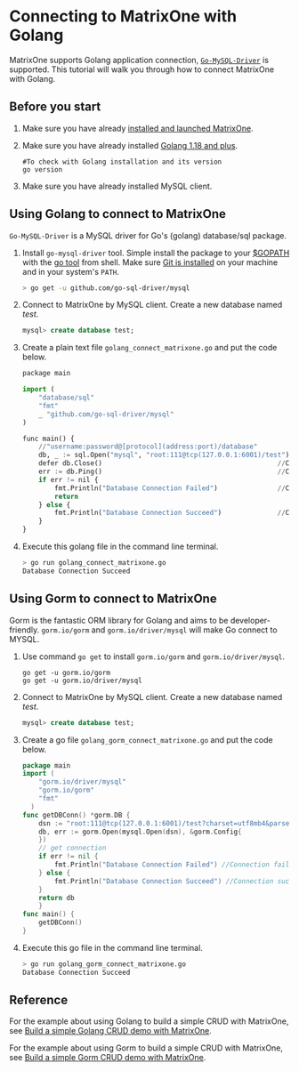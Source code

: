# Connecting to MatrixOne with Golang

MatrixOne supports Golang application connection, [`Go-MySQL-Driver`](https://github.com/go-sql-driver/mysql) is supported. This tutorial will walk you through how to connect MatrixOne with Golang.

## Before you start

1. Make sure you have already [installed and launched MatrixOne](../../Get-Started/install-standalone-matrixone.md).
2. Make sure you have already installed [Golang 1.18 and plus](https://go.dev/dl/).  

    ```
    #To check with Golang installation and its version
    go version
    ```

3. Make sure you have already installed MySQL client.

## Using Golang to connect to MatrixOne

`Go-MySQL-Driver` is a MySQL driver for Go's (golang) database/sql package.

1. Install `go-mysql-driver` tool. Simple install the package to your [$GOPATH](https://github.com/golang/go/wiki/GOPATH) with the [go tool](https://golang.org/cmd/go/) from shell. Make sure [Git is installed](https://git-scm.com/downloads) on your machine and in your system's `PATH`.

    ```bash
    > go get -u github.com/go-sql-driver/mysql
    ```

2. Connect to MatrixOne by MySQL client. Create a new database named *test*.

    ```sql
    mysql> create database test;
    ```

3. Create a plain text file `golang_connect_matrixone.go` and put the code below.

    ```python
    package main

    import (
        "database/sql"
        "fmt"
        _ "github.com/go-sql-driver/mysql"
    )

    func main() {
        //"username:password@[protocol](address:port)/database"
        db, _ := sql.Open("mysql", "root:111@tcp(127.0.0.1:6001)/test") // Set database connection
        defer db.Close()                                            //Close DB
        err := db.Ping()                                            //Connect to DB
        if err != nil {
            fmt.Println("Database Connection Failed")               //Connection failed
            return
        } else {
            fmt.Println("Database Connection Succeed")              //Connection succeed
        }
    }
    ```

4. Execute this golang file in the command line terminal.

    ```bash
    > go run golang_connect_matrixone.go
    Database Connection Succeed
    ```

## Using Gorm to connect to MatrixOne

Gorm is the fantastic ORM library for Golang and aims to be developer-friendly. `gorm.io/gorm` and `gorm.io/driver/mysql` will make Go connect to MYSQL. 

1. Use command `go get` to install `gorm.io/gorm` and `gorm.io/driver/mysql`.

    ```
    go get -u gorm.io/gorm
    go get -u gorm.io/driver/mysql
    ```

2. Connect to MatrixOne by MySQL client. Create a new database named *test*.

    ```sql
    mysql> create database test;
    ```

3. Create a go file `golang_gorm_connect_matrixone.go` and put the code below.

    ```go
    package main
    import (
    	"gorm.io/driver/mysql"
    	"gorm.io/gorm"
    	"fmt"
      )
    func getDBConn() *gorm.DB {
	    dsn := "root:111@tcp(127.0.0.1:6001)/test?charset=utf8mb4&parseTime=True&loc=Local" //MO 
	    db, err := gorm.Open(mysql.Open(dsn), &gorm.Config{ 
	    })
	    // get connection
	    if err != nil {
	    	fmt.Println("Database Connection Failed") //Connection failed
	    } else {
	    	fmt.Println("Database Connection Succeed") //Connection succeed
	    }
	    return db
        }
    func main() {
    	getDBConn()
    }
    ```

4. Execute this go file in the command line terminal.

    ```bash
    > go run golang_gorm_connect_matrixone.go
    Database Connection Succeed
    ```

## Reference

For the example about using Golang to build a simple CRUD with MatrixOne, see [Build a simple Golang CRUD demo with MatrixOne](../../Tutorial/develop-golang-crud-demo.md).

For the example about using Gorm to build a simple CRUD with MatrixOne, see [Build a simple Gorm CRUD demo with MatrixOne](../../Tutorial/gorm-golang-crud-demo.md).